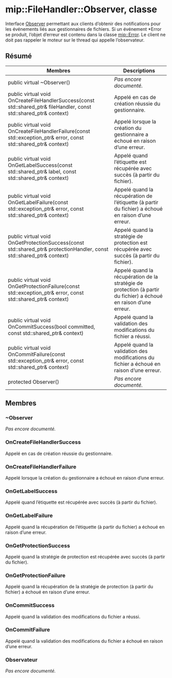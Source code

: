 # <a name="class-mipfilehandlerobserver"></a>mip::FileHandler::Observer, classe 
Interface [Observer](class_mip_filehandler_observer.md) permettant aux clients d’obtenir des notifications pour les événements liés aux gestionnaires de fichiers.
Si un événement *Error se produit, l’objet d’erreur est contenu dans la classe [mip::Error](class_mip_error.md). Le client ne doit pas rappeler le moteur sur le thread qui appelle l’observateur.
  
## <a name="summary"></a>Résumé
 Membres                        | Descriptions                                
--------------------------------|---------------------------------------------
 public virtual ~Observer()  | _Pas encore documenté._
public virtual void OnCreateFileHandlerSuccess(const std::shared_ptr<FileHandler>& fileHandler, const std::shared_ptr<void>& context)  |  Appelé en cas de création réussie du gestionnaire.
public virtual void OnCreateFileHandlerFailure(const std::exception_ptr& error, const std::shared_ptr<void>& context)  |  Appelé lorsque la création du gestionnaire a échoué en raison d’une erreur.
public virtual void OnGetLabelSuccess(const std::shared_ptr<ContentLabel>& label, const std::shared_ptr<void>& context)  |  Appelé quand l’étiquette est récupérée avec succès (à partir du fichier).
public virtual void OnGetLabelFailure(const std::exception_ptr& error, const std::shared_ptr<void>& context)  |  Appelé quand la récupération de l’étiquette (à partir du fichier) a échoué en raison d’une erreur.
public virtual void OnGetProtectionSuccess(const std::shared_ptr<ProtectionHandler>& protectionHandler, const std::shared_ptr<void>& context)  |  Appelé quand la stratégie de protection est récupérée avec succès (à partir du fichier).
public virtual void OnGetProtectionFailure(const std::exception_ptr& error, const std::shared_ptr<void>& context)  |  Appelé quand la récupération de la stratégie de protection (à partir du fichier) a échoué en raison d’une erreur.
public virtual void OnCommitSuccess(bool committed, const std::shared_ptr<void>& context)  |  Appelé quand la validation des modifications du fichier a réussi.
public virtual void OnCommitFailure(const std::exception_ptr& error, const std::shared_ptr<void>& context)  |  Appelé quand la validation des modifications du fichier a échoué en raison d’une erreur.
 protected Observer()  | _Pas encore documenté._
  
## <a name="members"></a>Membres
  
### <a name="observer"></a>~Observer
_Pas encore documenté._

  
### <a name="oncreatefilehandlersuccess"></a>OnCreateFileHandlerSuccess
Appelé en cas de création réussie du gestionnaire.
  
### <a name="oncreatefilehandlerfailure"></a>OnCreateFileHandlerFailure
Appelé lorsque la création du gestionnaire a échoué en raison d’une erreur.
  
### <a name="ongetlabelsuccess"></a>OnGetLabelSuccess
Appelé quand l’étiquette est récupérée avec succès (à partir du fichier).
  
### <a name="ongetlabelfailure"></a>OnGetLabelFailure
Appelé quand la récupération de l’étiquette (à partir du fichier) a échoué en raison d’une erreur.
  
### <a name="ongetprotectionsuccess"></a>OnGetProtectionSuccess
Appelé quand la stratégie de protection est récupérée avec succès (à partir du fichier).
  
### <a name="ongetprotectionfailure"></a>OnGetProtectionFailure
Appelé quand la récupération de la stratégie de protection (à partir du fichier) a échoué en raison d’une erreur.
  
### <a name="oncommitsuccess"></a>OnCommitSuccess
Appelé quand la validation des modifications du fichier a réussi.
  
### <a name="oncommitfailure"></a>OnCommitFailure
Appelé quand la validation des modifications du fichier a échoué en raison d’une erreur.
  
### <a name="observer"></a>Observateur
_Pas encore documenté._
